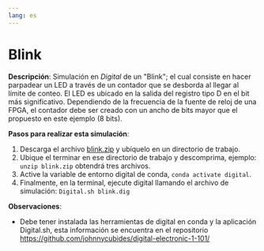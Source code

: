```yaml
---
lang: es
---
```


# Blink

**Descripción**: Simulación en *Digital* de un "Blink"; el cual consiste en hacer parpadear
un LED a través de un contador que se desborda al llegar al límite de conteo. El LED
es ubicado en la salida del registro tipo D en el bit más significativo. Dependiendo
de la frecuencia de la fuente de reloj de una FPGA, el contador debe ser creado 
con un ancho de bits mayor que el propuesto en este ejemplo (8 bits).

**Pasos para realizar esta simulación**:

1. Descarga el archivo [blink.zip](./blink.zip) y ubíquelo en un directorio de trabajo.
2. Ubique el terminar en ese directorio de trabajo y descomprima, ejemplo: `unzip blink.zip`
obtendrá tres archivos.
3. Active la variable de entorno digital de conda, `conda activate digital`.
4. Finalmente, en la terminal, ejecute digital llamando el archivo de simulación: `Digital.sh blink.dig`

**Observaciones**:
* Debe tener instalada las herramientas de digital en conda y la aplicación Digital.sh, esta información se encuentra en el repositorio https://github.com/johnnycubides/digital-electronic-1-101/

